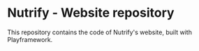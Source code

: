 Nutrify - Website repository
======================================

This repository contains the code of Nutrify's website, built with Playframework.

